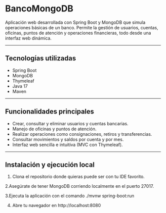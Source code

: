 # BancoMongoDB

Aplicación web desarrollada con Spring Boot y MongoDB que simula operaciones básicas de un banco. Permite la gestión de usuarios, cuentas, oficinas, puntos de atención y operaciones financieras, todo desde una interfaz web dinámica.

---

## Tecnologías utilizadas

- Spring Boot
- MongoDB
- Thymeleaf
- Java 17
- Maven

---

## Funcionalidades principales

- Crear, consultar y eliminar usuarios y cuentas bancarias.
- Manejo de oficinas y puntos de atención.
- Realizar operaciones como consignaciones, retiros y transferencias.
- Consultar movimientos y saldos por cuenta y por mes.
- Interfaz web sencilla e intuitiva (MVC con Thymeleaf).

---

## Instalación y ejecución local

1. Clona el repositorio donde quieras puede ser con tu IDE favorito.

2.Asegúrate de tener MongoDB corriendo localmente en el puerto 27017.

3.Ejecuta la aplicación con el comando ./mvnw spring-boot:run

4. Abre tu navegador en http://localhost:8080
